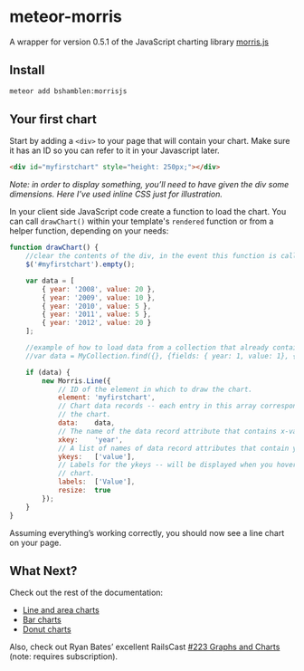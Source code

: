 meteor-morris
===============
A wrapper for version 0.5.1 of the JavaScript charting library [morris.js](http://morrisjs.github.io/morris.js/)

## Install
``` sh
meteor add bshamblen:morrisjs
```

## Your first chart
Start by adding a `<div>` to your page that will contain your chart. Make sure it has an ID so you can refer to it in your Javascript later.
```html
<div id="myfirstchart" style="height: 250px;"></div>
```
*Note: in order to display something, you’ll need to have given the div some dimensions. Here I’ve used inline CSS just for illustration.*

In your client side JavaScript code create a function to load the chart. You can call `drawChart()` within your template's `rendered` function or from a helper function, depending on your needs:

```JavaScript
function drawChart() {
    //clear the contents of the div, in the event this function is called more than once.
	$('#myfirstchart').empty();

    var data = [
        { year: '2008', value: 20 },
        { year: '2009', value: 10 },
        { year: '2010', value: 5 },
        { year: '2011', value: 5 },
        { year: '2012', value: 20 }
    ];

    //example of how to load data from a collection that already contains data in the appropriate format
	//var data = MyCollection.find({}, {fields: { year: 1, value: 1}, {sort: year: 1}}).fetch();

	if (data) {
		new Morris.Line({
			// ID of the element in which to draw the chart.
			element: 'myfirstchart',
			// Chart data records -- each entry in this array corresponds to a point on
			// the chart.
			data:    data,
			// The name of the data record attribute that contains x-values.
			xkey:    'year',
			// A list of names of data record attributes that contain y-values.
			ykeys:   ['value'],
			// Labels for the ykeys -- will be displayed when you hover over the
			// chart.
			labels:  ['Value'],
			resize:  true
		});
	}
}
```
Assuming everything’s working correctly, you should now see a line chart on your page.

## What Next?

Check out the rest of the documentation:

* [Line and area charts](http://morrisjs.github.io/morris.js/lines.html)
* [Bar charts](http://morrisjs.github.io/morris.js/bars.html)
* [Donut charts](http://morrisjs.github.io/morris.js/donuts.html)

Also, check out Ryan Bates’ excellent RailsCast [#223 Graphs and Charts](http://railscasts.com/episodes/223-charts-graphs-revised) (note: requires subscription).
